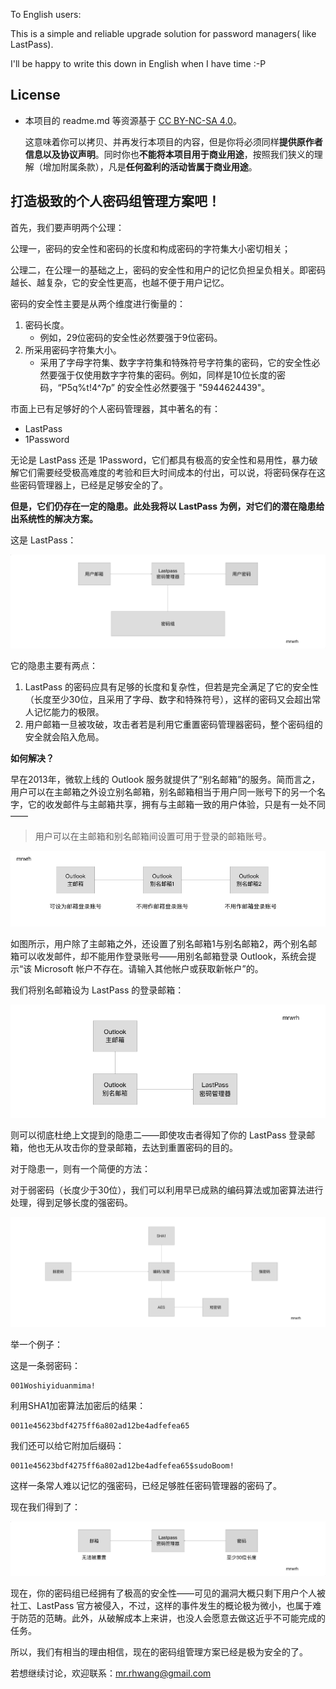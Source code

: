 To English users:

This is a simple and reliable upgrade solution for password managers( like LastPass).

I'll be happy to write this down in English when I have time :-P





## License

- 本项目的 readme.md 等资源基于 [CC BY-NC-SA 4.0](https://creativecommons.org/licenses/by-nc-sa/4.0/deed.zh)。

  这意味着你可以拷贝、并再发行本项目的内容，但是你将必须同样**提供原作者信息以及协议声明**。同时你也**不能将本项目用于商业用途**，按照我们狭义的理解（增加附属条款），凡是**任何盈利的活动皆属于商业用途**。





## 打造极致的个人密码组管理方案吧！

首先，我们要声明两个公理：

公理一，密码的安全性和密码的长度和构成密码的字符集大小密切相关；

公理二，在公理一的基础之上，密码的安全性和用户的记忆负担呈负相关。即密码越长、越复杂，它的安全性更高，也越不便于用户记忆。



密码的安全性主要是从两个维度进行衡量的：

1. 密码长度。
   - 例如，29位密码的安全性必然要强于9位密码。
2. 所采用密码字符集大小。
   * 采用了字母字符集、数字字符集和特殊符号字符集的密码，它的安全性必然要强于仅使用数字字符集的密码。例如，同样是10位长度的密码，“P5q%t!4^7p” 的安全性必然要强于 "5944624439"。



市面上已有足够好的个人密码管理器，其中著名的有：

* LastPass
* 1Password



无论是 LastPass 还是 1Password，它们都具有极高的安全性和易用性，暴力破解它们需要经受极高难度的考验和巨大时间成本的付出，可以说，将密码保存在这些密码管理器上，已经是足够安全的了。

**但是，它们仍存在一定的隐患。此处我将以 LastPass 为例，对它们的潜在隐患给出系统性的解决方案。**



这是 LastPass：

![01](https://raw.githubusercontent.com/MrWrh/Upgrade_Solution_4_Password_Managers/master/imgs/01.png)

它的隐患主要有两点：

1. LastPass 的密码应具有足够的长度和复杂性，但若是完全满足了它的安全性（长度至少30位，且采用了字母、数字和特殊符号），这样的密码又会超出常人记忆能力的极限。
2. 用户邮箱一旦被攻破，攻击者若是利用它重置密码管理器密码，整个密码组的安全就会陷入危局。



**如何解决？**

早在2013年，微软上线的 Outlook 服务就提供了“别名邮箱”的服务。简而言之，用户可以在主邮箱之外设立别名邮箱，别名邮箱相当于用户同一账号下的另一个名字，它的收发邮件与主邮箱共享，拥有与主邮箱一致的用户体验，只是有一处不同——

> 用户可以在主邮箱和别名邮箱间设置可用于登录的邮箱账号。



![02](https://raw.githubusercontent.com/MrWrh/Upgrade_Solution_4_Password_Managers/master/imgs/02.png)

如图所示，用户除了主邮箱之外，还设置了别名邮箱1与别名邮箱2，两个别名邮箱可以收发邮件，却不能用作登录账号——用别名邮箱登录 Outlook，系统会提示“该 Microsoft 帐户不存在。请输入其他帐户或获取新帐户”的。



我们将别名邮箱设为 LastPass 的登录邮箱：

![03](https://raw.githubusercontent.com/MrWrh/Upgrade_Solution_4_Password_Managers/master/imgs/03.png)

则可以彻底杜绝上文提到的隐患二——即使攻击者得知了你的 LastPass 登录邮箱，他也无从攻击你的登录邮箱，去达到重置密码的目的。



对于隐患一，则有一个简便的方法：

对于弱密码（长度少于30位），我们可以利用早已成熟的编码算法或加密算法进行处理，得到足够长度的强密码。

![04](https://raw.githubusercontent.com/MrWrh/Upgrade_Solution_4_Password_Managers/master/imgs/04.png)

举一个例子：

这是一条弱密码：

```
001Woshiyiduanmima!
```

利用SHA1加密算法加密后的结果：

```
0011e45623bdf4275ff6a802ad12be4adfefea65
```

我们还可以给它附加后缀码：

```
0011e45623bdf4275ff6a802ad12be4adfefea65$sudoBoom!
```

这样一条常人难以记忆的强密码，已经足够胜任密码管理器的密码了。



现在我们得到了：

![05](https://raw.githubusercontent.com/MrWrh/Upgrade_Solution_4_Password_Managers/master/imgs/05.png)

现在，你的密码组已经拥有了极高的安全性——可见的漏洞大概只剩下用户个人被社工、LastPass 官方被侵入，不过，这样的事件发生的概论极为微小，也属于难于防范的范畴。此外，从破解成本上来讲，也没人会愿意去做这近乎不可能完成的任务。

所以，我们有相当的理由相信，现在的密码组管理方案已经是极为安全的了。



若想继续讨论，欢迎联系：mr.rhwang@gmail.com

